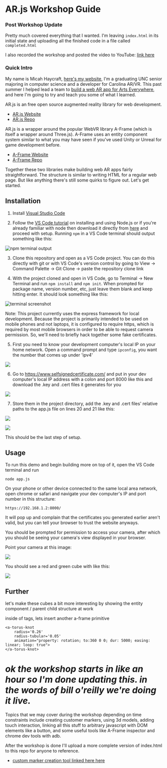 # AR.js Workshop Guide

### Post Workshop Update
Pretty much covered everything that I wanted. I'm leaving ```index.html``` in its initial state and uploading all the finished code in a file called ```completed.html```

I also recorded the workshop and posted the video to YouTube: [link here](https://youtu.be/3hm2lgH0KW4)

### Quick Intro
My name is Micah Haycraft, [here's my website](https://mhaycraft.dev/), I'm a graduating UNC senior majoring in computer science and a developer for Carolina AR/VR. This past summer I helped lead a team to [build a web AR app for Arts Everywhere](https://artseverywhere.unc.edu/art-walk-on-franklin/), and here I'm going to try and teach you some of what I learned.

AR.js is an free open source augmented reality library for web development. 

- [AR.js Website](https://ar-js-org.github.io/AR.js-Docs/)
- [AR.js Repo](https://github.com/AR-js-org/AR.js)

AR.js is a wrapper around the popular WebVR library A-Frame (which is itself a wrapper around Three.js). A-Frame uses an entity component system similar to what you may have seen if you've used Unity or Unreal for game development before.

- [A-Frame Website](https://aframe.io/)
- [A-Frame Repo](https://github.com/aframevr/aframe)

Together these two libraries make building web AR apps fairly straightforward. The structure is similar to writing HTML for a regular web page. But like anything there's still some quirks to figure out. Let's get started.

## Installation


1) Install [Visual Studio Code](https://code.visualstudio.com/docs/setup/setup-overview)

2) Follow the [VS Code tutorial](https://code.visualstudio.com/docs/nodejs/nodejs-tutorial) on installing and using Node.js or if you're already familiar with node then download it directly from [here](https://nodejs.org/en/download/) and proceed with setup. Running ```npm``` in a VS Code terminal should output something like this: 

![npm terminal output](https://i.imgur.com/7xg9Ztl.png)

3) Clone this repository and open as a VS Code project. You can do this directly with git or with VS Code's version control by going to View -> Command Palette -> Git Clone -> paste the repository clone link

4) With the project cloned and open in VS Code, go to Terminal -> New Terminal and run ```npm install``` and ```npm init```. When prompted for package name, version number, etc, just leave them blank and keep hitting enter. It should look something like this: 

![terminal screenshot](https://i.imgur.com/fxvAzfW.png)

Note: This project currently uses the express framework for local development. Because the project is primarily intended to be used on mobile phones and not laptops, it is configured to require https, which is required by most mobile browsers in order to be able to request camera permission. So, we'll need to briefly hack together some fake certificates.

5) First you need to know your development computer's local IP on your home network. Open a command prompt and type ```ipconfig```, you want the number that comes up under 'ipv4' 

![](https://i.imgur.com/pBylBm6.png)

6) Go to https://www.selfsignedcertificate.com/ and put in your dev computer's local IP address with a colon and port 8000 like this and download the .key and .cert files it generates for you 

![](https://i.imgur.com/6P99jv2.png)

7)  Store them in the project directory, add the .key and .cert files' relative paths to the app.js file on lines 20 and 21 like this: 

![](https://i.imgur.com/O87kbJe.png)

![](https://i.imgur.com/hgphSZ2.png)

This should be the last step of setup.

## Usage

To run this demo and begin building more on top of it, open the VS Code terminal and run 

```node app.js```

On your phone or other device connected to the same local area network, open chrome or safari and navigate your dev computer's IP and port number in this structure:

 ```https://192.168.1.2:8000/``` 

It will pop up and complain that the certificates you generated earlier aren't valid, but you can tell your browser to trust the website anyways.

You should be prompted for permission to access your camera, after which you should be seeing your camera's view displayed in your browser.

Point your camera at this image:

![](https://github.com/MEECAH/MEECAH.github.io/blob/master/hiro_and_kanji.png?raw=true)

You should see a red and green cube with like this:

![](https://i.imgur.com/zJSFGJZ.png)


## Further 

let's make these cubes a bit more interesting by showing the entity component / parent child structure at work

inside of <a-box> tags, lets insert another a-frame primitive
```
<a-torus-knot 
    radius='0.26' 
    radius-tubular='0.05'
    animation="property: rotation; to:360 0 0; dur: 5000; easing: linear; loop: true">
</a-torus-knot>
```

# _ok the workshop starts in like an hour so I'm done updating this. in the words of bill o'reilly we're doing it live._

Topics that we may cover during the workshop depending on time constraints include creating customer markers, using 3d models, adding touch interaction, linking all this stuff to arbitrary javascript with DOM elements like a button, and some useful tools like A-Frame inspector and chrome dev tools with adb.

After the workshop is done I'll upload a more complete version of index.html to this repo for anyone to reference.

- [custom marker creation tool linked here here](https://jeromeetienne.github.io/AR.js/three.js/examples/marker-training/examples/generator.html)